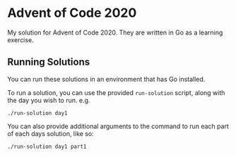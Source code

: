 # Advent of Code 2020

My solution for Advent of Code 2020. They are written in Go as a learning exercise.

## Running Solutions

You can run these solutions in an environment that has Go installed.

To run a solution, you can use the provided `run-solution` script, along with the day you wish to run. e.g.
```
./run-solution day1
```

You can also provide additional arguments to the command to run each part of each days solution, like so:
```
./run-solution day1 part1
```